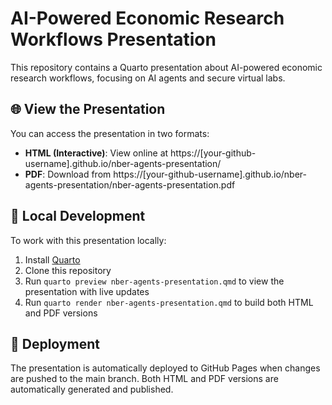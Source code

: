 # AI-Powered Economic Research Workflows Presentation

This repository contains a Quarto presentation about AI-powered economic research workflows, focusing on AI agents and secure virtual labs.

## 🌐 View the Presentation

You can access the presentation in two formats:


- **HTML (Interactive)**: View online at https://[your-github-username].github.io/nber-agents-presentation/
- **PDF**: Download from https://[your-github-username].github.io/nber-agents-presentation/nber-agents-presentation.pdf

## 📝 Local Development

To work with this presentation locally:

1. Install [Quarto](https://quarto.org/docs/get-started/)
2. Clone this repository
3. Run `quarto preview nber-agents-presentation.qmd` to view the presentation with live updates
4. Run `quarto render nber-agents-presentation.qmd` to build both HTML and PDF versions

## 🚀 Deployment

The presentation is automatically deployed to GitHub Pages when changes are pushed to the main branch. Both HTML and PDF versions are automatically generated and published.